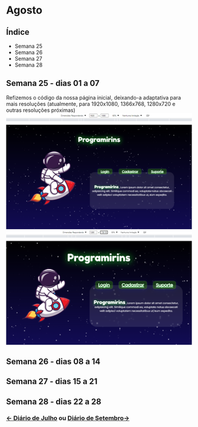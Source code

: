 # Agosto

## Índice
* Semana 25
* Semana 26
* Semana 27 
* Semana 28 


## Semana 25 - dias 01 a 07
Refizemos o código da nossa página inicial, deixando-a adaptativa para mais resoluções (atualmente, para 1920x1080, 1366x768, 1280x720 e outras resoluções próximas)
![1920x1080](./Imagens/Ago_01.png)
![1280x720](./Imagens/Ago_01.2.png)

## Semana 26 - dias 08 a 14


## Semana 27 - dias 15 a 21


## Semana 28 - dias 22 a 28



### [← Diário de Julho](https://github.com/NatanPolsak/Programirins-by-VP/blob/main/diario/Julho.md) ou [Diário de Setembro→](https://github.com/NatanPolsak/Programirins-by-VP/blob/main/diario/Setembro.md)
